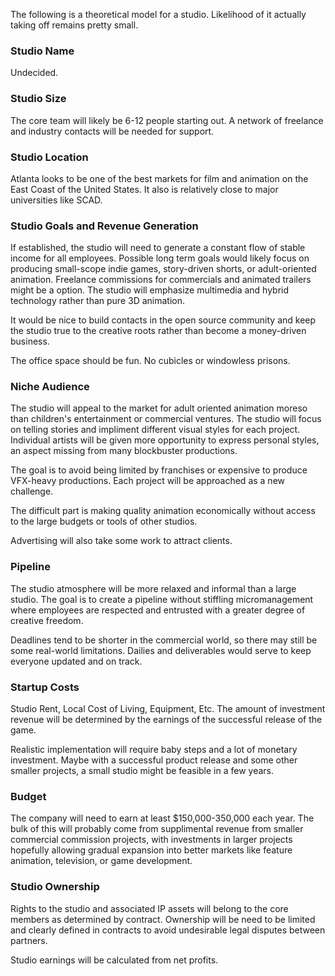 The following is a theoretical model for a studio.  Likelihood of it actually taking off remains pretty small. 

### Studio Name
Undecided.

### Studio Size
The core team will likely be 6-12 people starting out.  A network of freelance and industry contacts will be needed for support.

### Studio Location
Atlanta looks to be one of the best markets for film and animation on the East Coast of the United States. It also is relatively close to major universities like SCAD.

### Studio Goals and Revenue Generation
If established, the studio will need to generate a constant flow of stable income for all employees.  Possible long term goals would likely focus on producing small-scope indie games, story-driven shorts, or adult-oriented animation.  Freelance commissions for commercials and animated trailers might be a option.  The studio will emphasize multimedia and hybrid technology rather than pure 3D animation.  

It would be nice to build contacts in the open source community and keep the studio true to the creative roots rather than become a money-driven business.

The office space should be fun.  No cubicles or windowless prisons.

### Niche Audience
The studio will appeal to the market for adult oriented animation moreso than children's entertainment or commercial ventures.  The studio will focus on telling stories and impliment different visual styles for each project.  Individual artists will be given more opportunity to express personal styles, an aspect missing from many blockbuster productions.

The goal is to avoid being limited by franchises or expensive to produce VFX-heavy productions.  Each project will be approached as a new challenge. 

The difficult part is making quality animation economically without access to the large budgets or tools of other studios.

Advertising will also take some work to attract clients.

### Pipeline
The studio atmosphere will be more relaxed and informal than a large studio.  The goal is to create a pipeline without stiffling micromanagement where employees are respected and entrusted with a greater degree of creative freedom.  

Deadlines tend to be shorter in the commercial world, so there may still be some real-world limitations.  Dailies and deliverables would serve to keep everyone updated and on track.

### Startup Costs
Studio Rent, Local Cost of Living, Equipment, Etc.  The amount of investment revenue will be determined by the earnings of the successful release of the game.

Realistic implementation will require baby steps and a lot of monetary investment.  Maybe with a successful product release and some other smaller projects, a small studio might be feasible in a few years.

### Budget
The company will need to earn at least $150,000-350,000 each year.  The bulk of this will probably come from supplimental revenue from smaller commercial commission projects, with investments in larger projects hopefully allowing gradual expansion into better markets like feature animation, television, or game development. 

### Studio Ownership
Rights to the studio and associated IP assets will belong to the core members as determined by contract.  Ownership will be need to be limited and clearly defined in contracts to avoid undesirable legal disputes between partners.

Studio earnings will be calculated from net profits.

